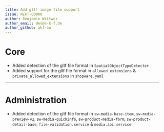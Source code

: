 ```yaml
---
title: Add gltf image file support
issue: NEXT-00000
author: Benjamin Wittwer
author_email: dev@a-k-f.de
author_github: akf-bw
---
```

# Core
* Added detection of the gltf file format in `SpatialObjectTypeDetector`
* Added support for the gltf file format in `allowed_extensions` & `private_allowed_extensions` in `shopware.yaml`
___
# Administration
* Added detection of the gltf file format in `sw-media-base-item`, `sw-media-preview-v2`, `sw-media-quickinfo`, `sw-product-media-form`, `sw-product-detail-base`, `file-validation.service` & `media.api.service`
